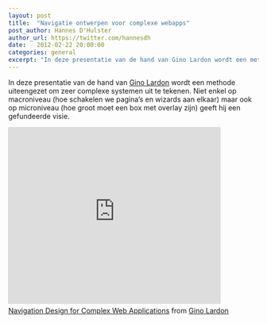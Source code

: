 ```yaml
---
layout: post
title:  "Navigatie ontwerpen voor complexe webapps"
post_author: Hannes D'Hulster
author_url: https://twitter.com/hannesdh
date:   2012-02-22 20:00:00
categories: general
excerpt: "In deze presentatie van de hand van Gino Lardon wordt een methode uiteengezet om zeer complexe systemen uit te tekenen. Niet enkel op macroniveau (hoe schakelen we pagina’s en wizards aan elkaar) maar ook op microniveau (hoe groot moet een box met overlay zijn) geeft hij een gefundeerde visie."
---
```


In deze presentatie van de hand van [Gino Lardon](https://twitter.com/glardon) wordt een methode uiteengezet om zeer complexe systemen uit te tekenen. Niet enkel op macroniveau (hoe schakelen we pagina’s en wizards aan elkaar) maar ook op microniveau (hoe groot moet een box met overlay zijn) geeft hij een gefundeerde visie.

<div class="media-embed">
	<iframe src="http://www.slideshare.net/slideshow/embed_code/11659445" width="425" height="355" frameborder="0" marginwidth="0" marginheight="0" scrolling="no" style="border:1px solid #CCC;border-width:1px 1px 0;margin-bottom:5px" allowfullscreen> </iframe>
</div>

<div style="margin-bottom:5px"><a href="https://www.slideshare.net/GinoLardon/navigation-design-for-complaex-web-applications" title="Navigation Design for Complex Web Applications" target="_blank">Navigation Design for Complex Web Applications</a> from <a href="http://www.slideshare.net/GinoLardon" target="_blank">Gino Lardon</a></div>
